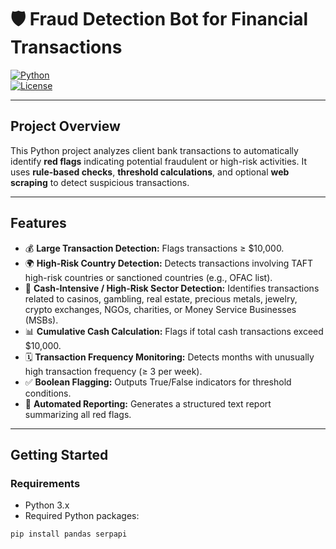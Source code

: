 # 🛡️ Fraud Detection Bot for Financial Transactions

[![Python](https://img.shields.io/badge/Python-3.x-blue)](https://www.python.org/)  
[![License](https://img.shields.io/badge/License-MIT-green)](LICENSE)

---

## **Project Overview**  
This Python project analyzes client bank transactions to automatically identify **red flags** indicating potential fraudulent or high-risk activities. It uses **rule-based checks**, **threshold calculations**, and optional **web scraping** to detect suspicious transactions.

---

## **Features**  
- 💰 **Large Transaction Detection:** Flags transactions ≥ $10,000.  
- 🌍 **High-Risk Country Detection:** Detects transactions involving TAFT high-risk countries or sanctioned countries (e.g., OFAC list).  
- 🏦 **Cash-Intensive / High-Risk Sector Detection:** Identifies transactions related to casinos, gambling, real estate, precious metals, jewelry, crypto exchanges, NGOs, charities, or Money Service Businesses (MSBs).  
- 📊 **Cumulative Cash Calculation:** Flags if total cash transactions exceed $10,000.  
- 🗓️ **Transaction Frequency Monitoring:** Detects months with unusually high transaction frequency (≥ 3 per week).  
- ✅ **Boolean Flagging:** Outputs True/False indicators for threshold conditions.  
- 📝 **Automated Reporting:** Generates a structured text report summarizing all red flags.  

---

## **Getting Started**

### **Requirements**
- Python 3.x  
- Required Python packages:
```bash
pip install pandas serpapi
